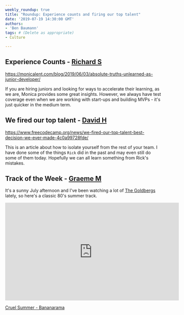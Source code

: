 ```yaml
---
weekly_roundup: true
title: "Roundup: Experience counts and firing our top talent"
date: '2019-07-19 14:30:00 GMT'
authors:
- 'Ben Baumann'
tags: # (Delete as appropriate)
- Culture

---
```


## Experience Counts - [Richard S](/people#richard-stobart)

https://monicalent.com/blog/2019/06/03/absolute-truths-unlearned-as-junior-developer/

If you are hiring juniors and looking for ways to accelerate their learning, as we are, Monica provides some great insights.  However, we always have test coverage even when we are working with start-ups and building MVPs - it's just quicker in the medium term.

## We fired our top talent - [David H](/people#david-henry)

https://www.freecodecamp.org/news/we-fired-our-top-talent-best-decision-we-ever-made-4c0a99728fde/

This is an article about how to isolate yourself from the rest of your team. I have done some of the things `Rick` did in the past and may even still do some of them today. Hopefully we can all learn something from Rick's mistakes.

## Track of the Week - [Graeme M](/people#graeme-mccubbin)

It's a sunny July afternoon and I've been watching a lot of [The Goldbergs](https://en.wikipedia.org/wiki/The_Goldbergs_(2013_TV_series)) lately, so here's a classic 80's summer track.

<iframe width="560" height="315" src="https://www.youtube.com/embed/l9ml3nyww80" frameborder="0" allow="accelerometer; autoplay; encrypted-media; gyroscope; picture-in-picture" allowfullscreen></iframe>

[Cruel Summer - Bananarama](https://www.youtube.com/watch?v=l9ml3nyww80)
